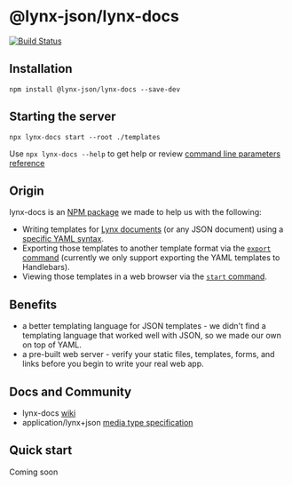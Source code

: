 # @lynx-json/lynx-docs

[![Build Status](https://travis-ci.org/lynx-json/lynx-docs.svg?branch=master)](https://travis-ci.org/lynx-json/lynx-docs)

## Installation

`npm install @lynx-json/lynx-docs --save-dev`

## Starting the server

`npx lynx-docs start --root ./templates`

Use `npx lynx-docs --help` to get help or review [command line parameters reference](https://github.com/lynx-json/lynx-docs/wiki/Command-Line-Parameters)

## Origin

lynx-docs is an [NPM package](https://www.npmjs.com/package/@lynx-json/lynx-docs) we made to help us with the following:

* Writing templates for [Lynx documents](http://lynx-json.org/specification/) (or any JSON document) using a [specific YAML syntax](https://github.com/lynx-json/lynx-docs/wiki/dynamic-content).
* Exporting those templates to another template format via the [`export` command](https://github.com/lynx-json/lynx-docs/wiki/Command-Line-Parameters#export-command-parameters) (currently we only support exporting the YAML templates to Handlebars).
* Viewing those templates in a web browser via the [`start` command](https://github.com/lynx-json/lynx-docs/wiki/Command-Line-Parameters#start-command-parameters).

## Benefits

* a better templating language for JSON templates - we didn't find a templating language that worked well with JSON, so we made our own on top of YAML.
* a pre-built web server - verify your static files, templates, forms, and links before you begin to write your real web app.

## Docs and Community

- lynx-docs [wiki](https://github.com/lynx-json/lynx-docs/wiki)
- application/lynx+json [media type specification](http://lynx-json.org/specification/)

## Quick start

Coming soon